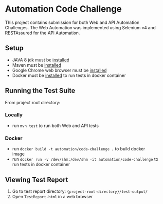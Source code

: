 # Automation Code Challenge

This project contains submission for both Web and API Automation Challenges. 
The Web Automation was implemented using Selenium v4 and RESTAssured for the API Automation.

## Setup

- JAVA 8 jdk must be [installed](https://docs.oracle.com/javase/8/docs/technotes/guides/install/install_overview.html)
- Maven must be [installed](https://maven.apache.org/install.html)
- Google Chrome web browser must be [installed](https://www.google.com/chrome/)
- Docker must be [installed](https://docs.docker.com/get-docker/) to run tests in docker container

## Running the Test Suite

From project root directory:

### Locally
- run `mvn test` to run both Web and API tests

### Docker
- run `docker build -t automation/code-challenge .` to build docker image
- run `docker run -v /dev/shm:/dev/shm -it automation/code-challenge` to run tests in docker container

## Viewing Test Report

1. Go to test report directory: `{project-root-directory}/test-output/`
2. Open `TestReport.html` in a web browser
